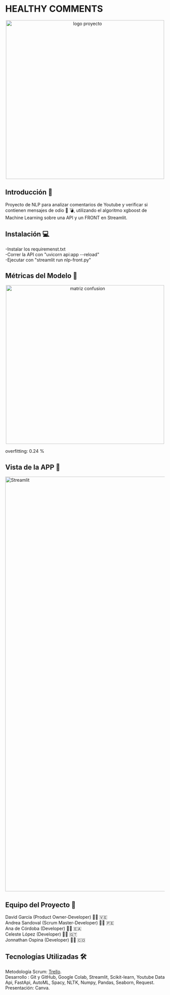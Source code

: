 # HEALTHY COMMENTS

<center>
	 <img src="https://user-images.githubusercontent.com/97572313/207034036-317dd14a-0c5d-4fd6-993d-9bf6a0c07afa.png" alt="logo proyecto" height=”500”       width=500” style= "text-align: center"> 
   
</center>

## Introducción 🔮

Proyecto de NLP para analizar comentarios de Youtube y verificar si contienen mensajes de odio 📡 💣, utilizando el algoritmo xgboost de Machine Learning sobre una API y un FRONT en Streamlit.

## Instalación  💻 
-Instalar los requiremenst.txt    
-Correr la API con "uvicorn api:app --reload"  
-Ejecutar con "streamlit run nlp-front.py"   

## Métricas del Modelo 👾

<center>
	 <img src="https://user-images.githubusercontent.com/97572313/207034320-a3d3f0d9-a55f-43c9-9741-15b61a044f79.png" alt="matriz confusion" height=”500”       width=500”>
</center>

overfitting: 0.24 %

## Vista de la APP 📲

<img width="1306" alt="Streamlit" src="https://user-images.githubusercontent.com/97572313/207042098-29eec8e1-9fcc-4a3d-8b2c-74cd847d639f.png">

## Equipo del Proyecto 🤖

David García (Product Owner-Developer) 👨‍💻 🇻🇪  
Andrea Sandoval (Scrum Master-Developer) 👩‍💻 🇵🇪  
Ana de Córdoba (Developer) 👩‍💻 🇪🇦  
Celeste López (Developer) 👩‍💻 🇬🇹  
Jonnathan Ospina (Developer) 👨‍💻 🇨🇴  


## Tecnologías Utilizadas 🛠

  Metodología Scrum: <a href="https://discord.com/channels/1045324348984148008/1045324348984148011/1051830796144619520"> Trello</a>.  
Desarrollo : Git y GitHub, Google Colab, Streamlit, Scikit-learn, Youtube Data Api, FastApi, AutoML, Spacy, NLTK, Numpy, Pandas, Seaborn, Request.  
Presentación: Canva.  

